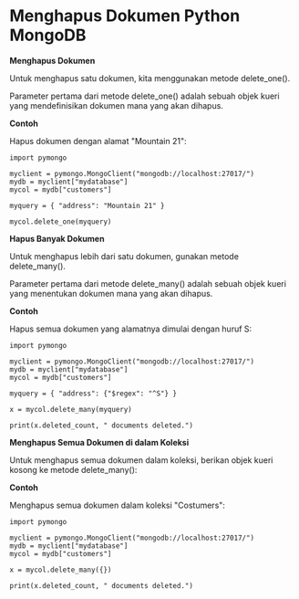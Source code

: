 # Menghapus Dokumen Python MongoDB

**Menghapus Dokumen**

Untuk menghapus satu dokumen, kita menggunakan metode delete_one().

Parameter pertama dari metode delete_one() adalah sebuah objek kueri yang mendefinisikan dokumen mana yang akan dihapus.

**Contoh**

Hapus dokumen dengan alamat "Mountain 21":

```
import pymongo

myclient = pymongo.MongoClient("mongodb://localhost:27017/")
mydb = myclient["mydatabase"]
mycol = mydb["customers"]

myquery = { "address": "Mountain 21" }

mycol.delete_one(myquery)
```

**Hapus Banyak Dokumen**

Untuk menghapus lebih dari satu dokumen, gunakan metode delete_many().

Parameter pertama dari metode delete_many() adalah sebuah objek kueri yang menentukan dokumen mana yang akan dihapus.


**Contoh**

Hapus semua dokumen yang alamatnya dimulai dengan huruf S:

```
import pymongo

myclient = pymongo.MongoClient("mongodb://localhost:27017/")
mydb = myclient["mydatabase"]
mycol = mydb["customers"]

myquery = { "address": {"$regex": "^S"} }

x = mycol.delete_many(myquery)

print(x.deleted_count, " documents deleted.")
```


**Menghapus Semua Dokumen di dalam Koleksi**

Untuk menghapus semua dokumen dalam koleksi, berikan objek kueri kosong ke metode delete_many():

**Contoh**

Menghapus semua dokumen dalam koleksi "Costumers":

```
import pymongo

myclient = pymongo.MongoClient("mongodb://localhost:27017/")
mydb = myclient["mydatabase"]
mycol = mydb["customers"]

x = mycol.delete_many({})

print(x.deleted_count, " documents deleted.")
```
